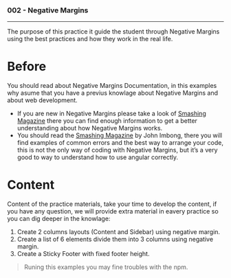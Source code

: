 ### 002 - Negative Margins
---
The purpose of this practice it guide the student through Negative Margins using the best practices and how they work in the real life.  

# Before 
You should read about Negative Margins Documentation, in this examples why asume that you have a previus knowlage about Negative Margins and about web development.

* If you are new in Negative Margins please take a look of [Smashing Magazine][1] there you can find enough information to get a better understanding about how Negative Margins works.
* You should read the [Smashing Magazine][1] by John Imbong, there you will find examples of common errors and the best way to arrange your code, this is not the only way of coding with Negative Margins, but it’s a very good to way to understand how to use angular correctly. 

# Content
Content of the practice materials, take your time to develop the content, if you have any question, we will provide extra material in eavery practice so you can dig deeper in the knowlage:

1. Create 2 columns layouts (Content and Sidebar) using negative margin.
2. Create a list of 6 elements divide them into 3 columns using negative margin.
3. Create a Sticky Footer with fixed footer height.

> Runing this examples you may fine troubles with the npm.

 [1]: https://www.smashingmagazine.com/2009/07/the-definitive-guide-to-using-negative-margins/